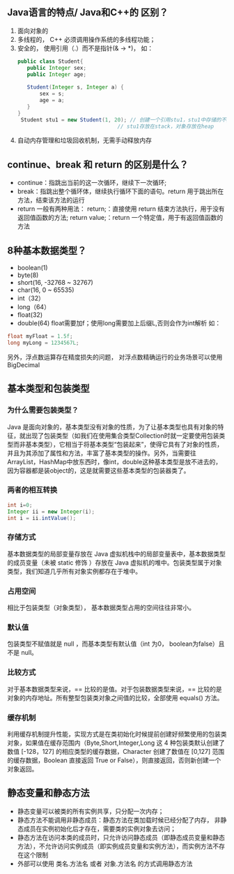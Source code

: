## Java语言的特点/ Java和C++的 区别？
1. 面向对象的
2. 多线程的， C++ 必须调用操作系统的多线程功能；
3. 安全的， 使用引用（.）而不是指针(& -> *)， 如：
   ```java
   public class Student{
      public Integer sex;
      public Integer age;
    
      Student(Integer s, Integer a) {
          sex = s;
          age = a;
      }
   }
    Student stu1 = new Student(1, 20); // 创建一个引用stu1，stu1中存储的不是对象的数据，而是是对象的地址，也即引用
                                   // stu1存放在stack，对象存放在heap
   ```
5. 自动内存管理和垃圾回收机制，无需手动释放内存

## continue、break 和 return 的区别是什么？
- continue：指跳出当前的这一次循环，继续下一次循环;
- break：指跳出整个循环体，继续执行循环下面的语句。return 用于跳出所在方法，结束该方法的运行
- return 一般有两种用法：
  return;：直接使用 return 结束方法执行，用于没有返回值函数的方法;
  return value;：return 一个特定值，用于有返回值函数的方法


## 8种基本数据类型？
- boolean(1)
- byte(8)
- short(16, -32768 ~ 32767)
- char(16, 0 ~ 65535)
- int（32）
- long（64）
- float(32)
- double(64)
float需要加f；使用long需要加上后缀L,否则会作为int解析  如：
``` java
float myFloat = 1.5f;
long myLong = 1234567L;
```
另外，浮点数运算存在精度损失的问题， 对浮点数精确运行的业务场景可以使用BigDecimal
## 基本类型和包装类型
### 为什么需要包装类型？
   Java 是面向对象的，基本类型没有对象的性质，为了让基本类型也具有对象的特征，就出现了包装类型（如我们在使用集合类型Collection时就一定要使用包装类型而非基本类型），它相当于将基本类型“包装起来”，使得它具有了对象的性质，并且为其添加了属性和方法，丰富了基本类型的操作。另外，当需要往ArrayList，HashMap中放东西时，像int，double这种基本类型是放不进去的，因为容器都是装object的，这是就需要这些基本类型的包装器类了。
### 两者的相互转换
```java
int i=0;
Integer ii = new Integer(i);
int i = ii.intValue();
```
### 存储方式
基本数据类型的局部变量存放在 Java 虚拟机栈中的局部变量表中，基本数据类型的成员变量（未被 static 修饰 ）存放在 Java 虚拟机的堆中。包装类型属于对象类型，我们知道几乎所有对象实例都存在于堆中。
### 占用空间
相比于包装类型（对象类型）， 基本数据类型占用的空间往往非常小。
### 默认值
包装类型不赋值就是 null ，而基本类型有默认值（int 为0， boolean为false）且不是 null。
### 比较方式
对于基本数据类型来说，== 比较的是值。对于包装数据类型来说，== 比较的是对象的内存地址。所有整型包装类对象之间值的比较，全部使用 equals() 方法。
### 缓存机制
利用缓存机制提升性能，实现方式是在类初始化时候提前创建好频繁使用的包装类对象，如果值在缓存范围内（Byte,Short,Integer,Long 这 4 种包装类默认创建了数值 [-128，127] 的相应类型的缓存数据，Character 创建了数值在 [0,127] 范围的缓存数据，Boolean 直接返回 True or False），则直接返回，否则新创建一个对象返回。

## 静态变量和静态方法
- 静态变量可以被类的所有实例共享，只分配一次内存；
- 静态方法不能调用非静态成员：静态方法在类加载时候已经分配了内存， 非静态成员在实例初始化后才存在，需要类的实例对象去访问；
- 静态方法在访问本类的成员时，只允许访问静态成员（即静态成员变量和静态方法），不允许访问实例成员（即实例成员变量和实例方法），而实例方法不存在这个限制
- 外部可以使用 类名.方法名 或者 对象.方法名 的方式调用静态方法





